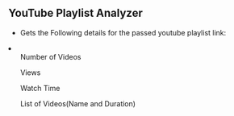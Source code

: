 ## YouTube Playlist Analyzer

-   Gets the Following details for the passed youtube playlist link:
<li>
<ol>Number of Videos</ol>
<ol>Views</ol>
<ol>Watch Time</ol>
<ol>List of Videos(Name and Duration)</ol>
</li>
